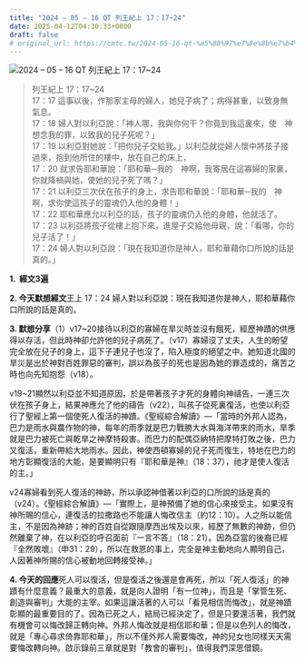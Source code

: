 ```yaml
---
title: "2024 – 05 – 16 QT 列王紀上 17：17~24"
date: 2025-04-12T04:30:33+0800
draft: false
# original_url: https://cmtc.tw/2024-05-16-qt-%e5%88%97%e7%8e%8b%e7%b4%80%e4%b8%8a-17%ef%bc%9a1724
---
```


![2024 – 05 – 16 QT 列王紀上 17：17\~24](/images/qt.jpg  "2024 – 05 – 16 QT 列王紀上 17：17\~24")

> 列王紀上 17：17\~24  
> 17：17 這事以後，作那家主母的婦人，她兒子病了；病得甚重，以致身無氣息。  
> 17：18 婦人對以利亞說：「神人哪，我與你何干？你竟到我這裏來，使　神想念我的罪，以致我的兒子死呢？」  
> 17：19 以利亞對她說：「把你兒子交給我。」以利亞就從婦人懷中將孩子接過來，抱到他所住的樓中，放在自己的床上，  
> 17：20 就求告耶和華說：「耶和華─我的　神啊，我寄居在這寡婦的家裏，你就降禍與她，使她的兒子死了嗎？」  
> 17：21 以利亞三次伏在孩子的身上，求告耶和華說：「耶和華─我的　神啊，求你使這孩子的靈魂仍入他的身體！」  
> 17：22 耶和華應允以利亞的話，孩子的靈魂仍入他的身體，他就活了。  
> 17：23 以利亞將孩子從樓上抱下來，進屋子交給他母親，說：「看哪，你的兒子活了！」  
> 17：24 婦人對以利亞說：「現在我知道你是神人，耶和華藉你口所說的話是真的。」

**1.  經文3遍**

**2. 今天默想經文**王上 17：24 婦人對以利亞說：現在我知道你是神人，耶和華藉你口所說的話是真的。

**3. 默想分享**（1）v17\~20接待以利亞的寡婦在旱災時並沒有餓死，經歷神蹟的供應得以存活，但此時神卻允許他的兒子病死了。（v17）寡婦沒了丈夫，人生的盼望完全放在兒子的身上，這下子連兒子也沒了，陷入極度的絕望之中。她知道北國的旱災是出於神對百姓罪惡的審判，誤以為孩子的死也是因為她的罪造成的，痛苦之時也向先知抱怨（v18）。

v19\~21顯然以利亞並不知道原因，於是帶著孩子才死的身體向神禱告，一連三次伏在孩子身上，結果神應允了他的禱告（v22），叫孩子從死裏復活，也使以利亞行了聖經上第一個使死人復活的神蹟。《聖經綜合解讀》—「當時的外邦人認為，巴力是雨水與農作物的神，每年的雨季就是巴力戰勝大水與海洋帶來的雨水，旱季就是巴力被死亡與乾旱之神摩特殺害。而巴力的配偶亞納特把摩特打敗之後，巴力又復活，重新帶給大地雨水。因此，神使西頓寡婦的兒子死而復生，特地在巴力的地方彰顯復活的大能，是要顯明只有『耶和華是神』（18：37），祂才是使人復活的主。」

v24寡婦看到死人復活的神跡，所以承認神借著以利亞的口所說的話是真的（v24）。《聖經綜合解讀》—「實際上，是神預備了她的信心來接受主。如果沒有神所賜的信心，連復活的拉撒路也不能讓人悔改信主（約12：10）。人之所以能信主，不是因為神跡；神的百姓自從跟隨摩西出埃及以來，經歷了無數的神跡，但仍然離棄了神，在以利亞的呼召面前『一言不答』（18：21）。因為亞當的後裔已經『全然敗壞』（申31：29），所以在救恩的事上，完全是神主動地向人顯明自己，人因著神所賜的信心被動地回轉接受神。」

**4. 今天的回應**死人可以復活，但是復活之後還是會再死，所以「死人復活」的神蹟有什麼意義？最重大的意義，就是向人證明「有一位神」，而且是「掌管生死、創造與審判」大能的主宰。如果這讓活著的人可以「看見相信而悔改」，就是神蹟彰顯的最重要目的了。因為已死之人，結局已經決定了，但是只要還活著，我們就有機會可以悔改歸正轉向神。外邦人悔改就是相信耶和華；但是以色列人的悔改，就是「專心尋求倚靠耶和華」，所以不僅外邦人需要悔改，神的兒女也同樣天天需要悔改轉向神。啟示錄前三章就是對「教會的審判」，值得我們深思借鏡。